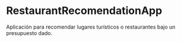 # RestaurantRecomendationApp


Aplicación para recomendar lugares turísticos o restaurantes bajo un presupuesto dado.
